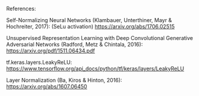 References: 

Self-Normalizing Neural Networks (Klambauer, Unterthiner, Mayr & Hochreiter, 2017): (SeLu activation)
https://arxiv.org/abs/1706.02515

Unsupervised Representation Learning with Deep Convolutional Generative Adversarial Networks ​(Radford, Metz & Chintala, 2016):
https://arxiv.org/pdf/1511.06434.pdf

tf.keras.layers.LeakyReLU:
https://www.tensorflow.org/api_docs/python/tf/keras/layers/LeakyReLU

Layer Normalization (Ba, Kiros & Hinton, 2016):
https://arxiv.org/abs/1607.06450